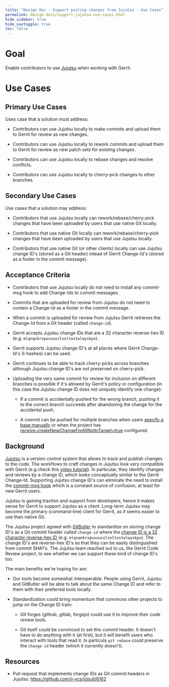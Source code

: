 ```yaml
---
title: "Design Doc - Support posting changes from Jujutsu - Use Cases"
permalink: design-docs/support-jujutsu-use-cases.html
hide_sidebar: true
hide_navtoggle: true
toc: false
---
```


# Goal

Enable contributors to use [Jujutsu](#background) when working with Gerrit.

# Use Cases

## <a id="primary"> Primary Use Cases

Uses case that a solution must address:

* Contributors can use Jujutsu locally to make commits and upload them to Gerrit
  for review as new changes.

* Contributors can use Jujutsu locally to rework commits and upload them to
  Gerrit for review as new patch sets for existing changes.

* Contributors can use Jujutsu locally to rebase changes and resolve conflicts.

* Contributors can use Jujutsu locally to cherry-pick changes to other branches.

## <a id="secondary"> Secondary Use Cases

Use cases that a solution may address:

* Contributors that use Jujutsu locally can rework/rebase/cherry-pick changes
  that have been uploaded by users that use native Git locally.

* Contributors that use native Git locally can rework/rebase/cherry-pick changes
  that have been uploaded by users that use Jujutsu locally.

* Contributors that use native Git (or other clients) locally can use Jujutsu
  change ID's (stored as a Git header) intead of Gerrit Change-Id's (stored as a
  footer in the commit message).

## <a id="acceptance-criteria"> Acceptance Criteria

* Contributors that use Jujutsu locally do not need to install any commit-msg
  hook to add Change-Ids to commit messages.

* Commits that are uploaded for review from Jujutsu do not need to contain a
  Change-Id as a footer in the commit message.

* When a commit is uploaded for review from Jujutsu Gerrit retrieves the
  Change-Id from a Git header (called `change-id`).

* Gerrit accepts Jujutsu change IDs that are a 32 character reverse-hex ID (e.g.
  `mlqnqnkrxpuvuuxzlzoltostwlwyskpx`).

* Gerrit supports Jujutsu change ID's at all places where Gerrit Change-Id's
  (I-hashes) can be used.

* Gerrit continues to be able to track cherry-picks across branches although
  Jujutsu change ID's are not preserved on cherry-pick.

* Uploading the very same commit for review for inclusion on different branches
  is possible if it's allowed by Gerrit's policy or configuration (in this case
  the Jujutsu change ID does not uniquely identify one change):

  * If a commit is accidentally pushed for the wrong branch, pushing it to the
    correct branch succeeds after abandoning the change for the accidental push.

  * A commit can be pushed for multiple branches when users
    [specify a base manually](https://gerrit-review.googlesource.com/Documentation/user-upload.html#base)
    or when the project has
    [receive.createNewChangeForAllNotInTarget=true](https://gerrit-review.googlesource.com/Documentation/config-project-config.html#receive.createNewChangeForAllNotInTarget)
    configured.

## <a id="background"> Background

[Jujutsu](https://github.com/jj-vcs/jj?tab=readme-ov-file#jujutsua-version-control-system)
is a version control system that allows to track and publish changes to the
code. The workflows to craft changes in Jujutsu look very compatible with
Gerrit (e.g check this
[video tutorial](https://www.youtube.com/watch?v=dwyMlLYIrPk)). In particular,
they identify changes and reviews by a change ID, which looks conceptually
similar to the Gerrit Change-Id. Supporting Jujutsu change ID's can eliminate
the need to install the
[commit-msg hook](https://gerrit-review.googlesource.com/Documentation/cmd-hook-commit-msg.html)
which is a constant source of confusion, at least for new Gerrit users.

Jujutsu is gaining traction and support from developers, hence it makes sense
for Gerrit to support Jujutsu as a client. Long-term Jujutsu may become the
primary (command-line) client for Gerrit, as it seems easier to use than native
Git.

The Jujutsu project agreed with [GitButler](http://gitbutler.com/) to
standardize on storing change ID's as a Git commit header called `change-id`
where the [change ID is a 32 character reverse-hex
ID](https://jj-vcs.github.io/jj/latest/glossary/#change-id) (e.g.
`mlqnqnkrxpuvuuxzlzoltostwlwyskpx`). The change ID's are reverse-hex ID's so
that they can be easily distinguished from commit SHA1's. The Jujutsu team
reached out to us, the Gerrit Code Review project, to see whether we can support
these kind of change ID's too.

The main benefits we're hoping for are:

* Our tools become somewhat interoperable. People using Gerrit, Jujutsu and
  GitButler will be able to talk about the same Change ID and refer to them with
  their preferred tools locally.

* Standardization could bring momentum that convinces other projects to jump on
  the Change ID train:

  * Git forges (github, gitlab, forgejo) could use it to improve their code
    review tools.

  * Git itself could be convinced to set this commit header. It doesn't have to
    do anything with it (at first), but it will benefit users who interact with
    tools that read it. In particula `git rebase` could preserve the `change-id`
    header (which it currently doesn't).

## <a id="resources"> Resources

* Pull request that implements change IDs as Git commit headers in Jujutsu:
  https://github.com/jj-vcs/jj/pull/6162

